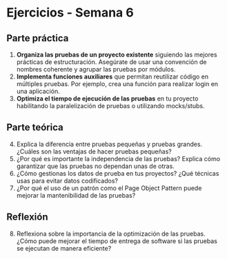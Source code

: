 # Ejercicios - Semana 6

## Parte práctica

1. **Organiza las pruebas de un proyecto existente** siguiendo las mejores prácticas de estructuración. Asegúrate de usar una convención de nombres coherente y agrupar las pruebas por módulos.
2. **Implementa funciones auxiliares** que permitan reutilizar código en múltiples pruebas. Por ejemplo, crea una función para realizar login en una aplicación.
3. **Optimiza el tiempo de ejecución de las pruebas** en tu proyecto habilitando la paralelización de pruebas o utilizando mocks/stubs.

## Parte teórica

4. Explica la diferencia entre pruebas pequeñas y pruebas grandes. ¿Cuáles son las ventajas de hacer pruebas pequeñas?
5. ¿Por qué es importante la independencia de las pruebas? Explica cómo garantizar que las pruebas no dependan unas de otras.
6. ¿Cómo gestionas los datos de prueba en tus proyectos? ¿Qué técnicas usas para evitar datos codificados?
7. ¿Por qué el uso de un patrón como el Page Object Pattern puede mejorar la mantenibilidad de las pruebas?

## Reflexión

8. Reflexiona sobre la importancia de la optimización de las pruebas. ¿Cómo puede mejorar el tiempo de entrega de software si las pruebas se ejecutan de manera eficiente?
